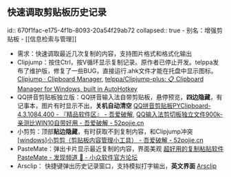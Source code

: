 ## 快速调取剪贴板历史记录
id:: 670f1fac-e175-4f1b-8093-20a54f29ab72
collapsed:: true
	- 别名：增强剪贴板
	- [[信息检索与管理]]
- 需求：快速调取最近几次复制的内容，支持图片格式和格式化输出
- Clipjump：按住Ctrl，按V循环显示复制记录。原作者已停止开发。telppa发布了维护版，修复了一些BUG，直接运行.ahk文件才能在托盘中显示图标。 [Clipjump · Clipboard Manager](https://clipjump.sourceforge.net/), [telppa/Clipjump-plus: :clipboard: Clipboard Manager for Windows, built in AutoHotkey](https://github.com/telppa/Clipjump-plus?tab=readme-ov-file)
- QQ拼音剪贴板独立版：QQ拼音输入法自带剪贴板，悬停预览，**四边隐藏**，有记事本，图片有时显示不出，**关机自动清空** [QQ拼音剪贴板PYClipboard-4.3.1084.400 - 『精品软件区』 - 吾爱破解](https://www.52pojie.cn/thread-1693551-1-1.html), [QQ输入法剪切板独立文件900k-亲测比WIN10自带好用 - 吾爱破解 - 52pojie.cn](https://www.52pojie.cn/thread-1112499-1-1.html)
- 小剪剪：顶部**贴边隐藏**，有时获取不到复制内容，和Clipjump冲突 [[windows]小剪剪（剪贴板内容管理小工具） - 吾爱破解 - 52pojie.cn](https://www.52pojie.cn/thread-1881375-1-1.html)
- PasteMate：弹出卡片显示最近复制的内容，界面美观 [超好用的复制粘贴软件PasteMate - 发现频道 🔎 - 小众软件官方论坛](https://meta.appinn.net/t/topic/59777)
- Arsclip： 快捷键弹出历史记录窗口，支持模拟打字输出，**英文界面** [Arsclip](http://www.joejoesoft.com/vcms/97/)